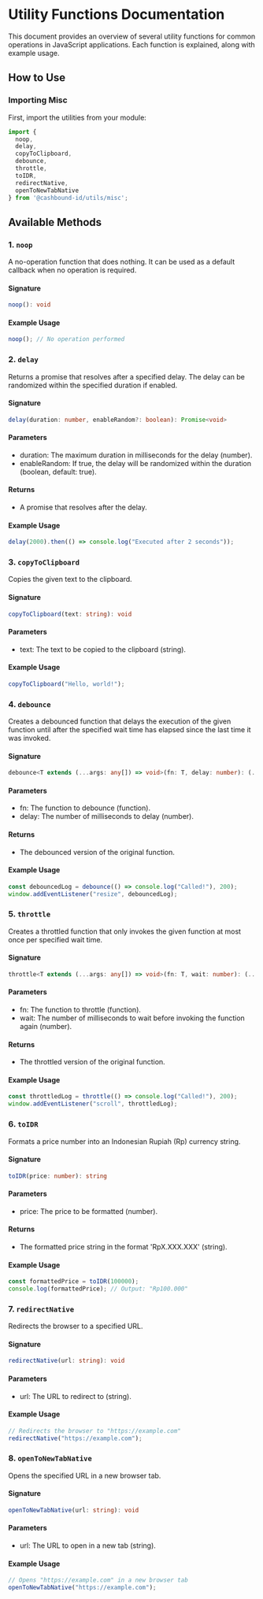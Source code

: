 # Utility Functions Documentation

This document provides an overview of several utility functions for common operations in JavaScript applications. Each function is explained, along with example usage.

## How to Use
### Importing Misc

First, import the utilities from your module:

```typescript
import {
  noop,
  delay,
  copyToClipboard,
  debounce,
  throttle,
  toIDR,
  redirectNative,
  openToNewTabNative
} from '@cashbound-id/utils/misc';
```

## Available Methods
### 1. `noop`

A no-operation function that does nothing. It can be used as a default callback when no operation is required.

#### Signature

```typescript
noop(): void
```

#### Example Usage

```typescript
noop(); // No operation performed
```

### 2. `delay`

Returns a promise that resolves after a specified delay. The delay can be randomized within the specified duration if enabled.

#### Signature

```typescript
delay(duration: number, enableRandom?: boolean): Promise<void>
```

#### Parameters

- duration: The maximum duration in milliseconds for the delay (number).
- enableRandom: If true, the delay will be randomized within the duration (boolean, default: true).

#### Returns

- A promise that resolves after the delay.

#### Example Usage

```typescript
delay(2000).then(() => console.log("Executed after 2 seconds"));
```

### 3. `copyToClipboard`

Copies the given text to the clipboard.

#### Signature

```typescript
copyToClipboard(text: string): void
```

#### Parameters

- text: The text to be copied to the clipboard (string).

#### Example Usage

```typescript
copyToClipboard("Hello, world!");
```

### 4. `debounce`

Creates a debounced function that delays the execution of the given function until after the specified wait time has elapsed since the last time it was invoked.

#### Signature

```typescript
debounce<T extends (...args: any[]) => void>(fn: T, delay: number): (...args: Parameters<T>) => void
```

#### Parameters

- fn: The function to debounce (function).
- delay: The number of milliseconds to delay (number).

#### Returns

- The debounced version of the original function.

#### Example Usage

```typescript
const debouncedLog = debounce(() => console.log("Called!"), 200);
window.addEventListener("resize", debouncedLog);
```

### 5. `throttle`

Creates a throttled function that only invokes the given function at most once per specified wait time.

#### Signature

```typescript
throttle<T extends (...args: any[]) => void>(fn: T, wait: number): (...args: Parameters<T>) => void
```

#### Parameters

- fn: The function to throttle (function).
- wait: The number of milliseconds to wait before invoking the function again (number).

#### Returns

- The throttled version of the original function.

#### Example Usage

```typescript
const throttledLog = throttle(() => console.log("Called!"), 200);
window.addEventListener("scroll", throttledLog);
```

### 6. `toIDR`

Formats a price number into an Indonesian Rupiah (Rp) currency string.

#### Signature

```typescript
toIDR(price: number): string
```

#### Parameters

- price: The price to be formatted (number).

#### Returns

- The formatted price string in the format 'RpX.XXX.XXX' (string).

#### Example Usage

```typescript
const formattedPrice = toIDR(100000);
console.log(formattedPrice); // Output: "Rp100.000"
```

### 7. `redirectNative`

Redirects the browser to a specified URL.

#### Signature

```typescript
redirectNative(url: string): void
```

#### Parameters

- url: The URL to redirect to (string).

#### Example Usage

```typescript
// Redirects the browser to "https://example.com"
redirectNative("https://example.com");
```

### 8. `openToNewTabNative`

Opens the specified URL in a new browser tab.

#### Signature

```typescript
openToNewTabNative(url: string): void
```

#### Parameters

- url: The URL to open in a new tab (string).

#### Example Usage

```typescript
// Opens "https://example.com" in a new browser tab
openToNewTabNative("https://example.com");
```